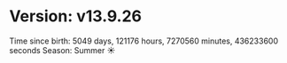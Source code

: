 # Version: v13.9.26
Time since birth: 5049 days, 121176 hours, 7270560 minutes, 436233600 seconds
Season: Summer ☀️
